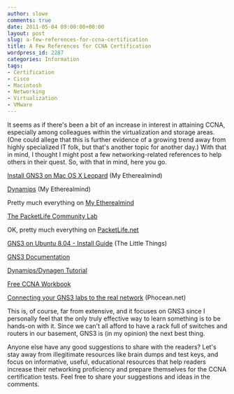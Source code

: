 ```yaml
---
author: slowe
comments: true
date: 2011-05-04 09:00:00+00:00
layout: post
slug: a-few-references-for-ccna-certification
title: A Few References for CCNA Certification
wordpress_id: 2287
categories: Information
tags:
- Certification
- Cisco
- Macintosh
- Networking
- Virtualization
- VMware
---
```


It seems as if there's been a bit of an increase in interest in attaining CCNA, especially among colleagues within the virtualization and storage areas. (One could allege that this is further evidence of a growing trend away from highly specialized IT folk, but that's another topic for another day.) With that in mind, I thought I might post a few networking-related references to help others in their quest. So, with that in mind, here you go.

[Install GNS3 on Mac OS X Leopard](http://etherealmind.com/install-gns3-on-max-os-x-leopard/) (My Etherealmind)  

[Dynamips](http://etherealmind.com/category/operation/dynamips/) (My Etherealmind)  

Pretty much everything on [My Etherealmind](http://etherealmind.com/)  

[The PacketLife Community Lab](http://packetlife.net/lab/)  

OK, pretty much everything on [PacketLife.net](http://packetlife.net/)  

[GNS3 on Ubuntu 8.04 - Install Guide](http://www.the-little-things.net/?p=16) (The Little Things)  

[GNS3 Documentation](http://www.gns3.net/documentation)  

[Dynamips/Dynagen Tutorial](http://dynagen.org/tutorial.htm)  

[Free CCNA Workbook](http://www.freeccnaworkbook.com/)  

[Connecting your GNS3 labs to the real network](http://www.phocean.net/2009/03/01/connecting-your-gns3-labs-to-the-real-network.html) (Phocean.net)

This is, of course, far from extensive, and it focuses on GNS3 since I personally feel that the only truly effective way to learn something is to be hands-on with it. Since we can't all afford to have a rack full of switches and routers in our basement, GNS3 is (in my opinion) the next best thing.

Anyone else have any good suggestions to share with the readers? Let's stay away from illegitimate resources like brain dumps and test keys, and focus on informative, useful, educational resources that help readers increase their networking proficiency and prepare themselves for the CCNA certification tests. Feel free to share your suggestions and ideas in the comments.
